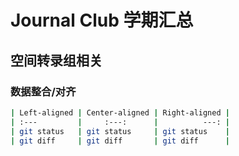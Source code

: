 # Journal Club 学期汇总

## 空间转录组相关

### 数据整合/对齐

```bash
| Left-aligned | Center-aligned | Right-aligned |
| :---         |     :---:      |          ---: |
| git status   | git status     | git status    |
| git diff     | git diff       | git diff      |
```
